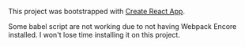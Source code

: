 This project was bootstrapped with [Create React App](https://github.com/facebook/create-react-app).

Some babel script are not working due to not having Webpack Encore installed. I won't lose time installing it on this project.